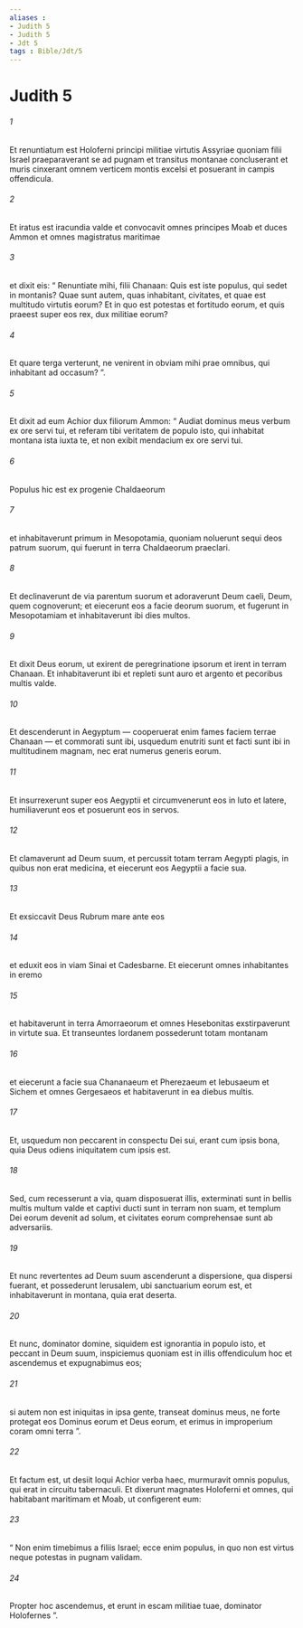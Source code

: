 ```yaml
---
aliases : 
- Judith 5
- Judith 5
- Jdt 5
tags : Bible/Jdt/5
---
```


# Judith 5

###### 1
Et renuntiatum est Holoferni principi militiae virtutis Assyriae quoniam filii Israel praeparaverant se ad pugnam et transitus montanae concluserant et muris cinxerant omnem verticem montis excelsi et posuerant in campis offendicula. 
###### 2
Et iratus est iracundia valde et convocavit omnes principes Moab et duces Ammon et omnes magistratus maritimae 
###### 3
et dixit eis: “ Renuntiate mihi, filii Chanaan: Quis est iste populus, qui sedet in montanis? Quae sunt autem, quas inhabitant, civitates, et quae est multitudo virtutis eorum? Et in quo est potestas et fortitudo eorum, et quis praeest super eos rex, dux militiae eorum? 
###### 4
Et quare terga verterunt, ne venirent in obviam mihi prae omnibus, qui inhabitant ad occasum? ”. 
###### 5
Et dixit ad eum Achior dux filiorum Ammon: “ Audiat dominus meus verbum ex ore servi tui, et referam tibi veritatem de populo isto, qui inhabitat montana ista iuxta te, et non exibit mendacium ex ore servi tui. 
###### 6
Populus hic est ex progenie Chaldaeorum 
###### 7
et inhabitaverunt primum in Mesopotamia, quoniam noluerunt sequi deos patrum suorum, qui fuerunt in terra Chaldaeorum praeclari. 
###### 8
Et declinaverunt de via parentum suorum et adoraverunt Deum caeli, Deum, quem cognoverunt; et eiecerunt eos a facie deorum suorum, et fugerunt in Mesopotamiam et inhabitaverunt ibi dies multos. 
###### 9
Et dixit Deus eorum, ut exirent de peregrinatione ipsorum et irent in terram Chanaan. Et inhabitaverunt ibi et repleti sunt auro et argento et pecoribus multis valde. 
###### 10
Et descenderunt in Aegyptum — cooperuerat enim fames faciem terrae Chanaan — et commorati sunt ibi, usquedum enutriti sunt et facti sunt ibi in multitudinem magnam, nec erat numerus generis eorum. 
###### 11
Et insurrexerunt super eos Aegyptii et circumvenerunt eos in luto et latere, humiliaverunt eos et posuerunt eos in servos. 
###### 12
Et clamaverunt ad Deum suum, et percussit totam terram Aegypti plagis, in quibus non erat medicina, et eiecerunt eos Aegyptii a facie sua. 
###### 13
Et exsiccavit Deus Rubrum mare ante eos 
###### 14
et eduxit eos in viam Sinai et Cadesbarne. Et eiecerunt omnes inhabitantes in eremo 
###### 15
et habitaverunt in terra Amorraeorum et omnes Hesebonitas exstirpaverunt in virtute sua. Et transeuntes Iordanem possederunt totam montanam 
###### 16
et eiecerunt a facie sua Chananaeum et Pherezaeum et Iebusaeum et Sichem et omnes Gergesaeos et habitaverunt in ea diebus multis. 
###### 17
Et, usquedum non peccarent in conspectu Dei sui, erant cum ipsis bona, quia Deus odiens iniquitatem cum ipsis est. 
###### 18
Sed, cum recesserunt a via, quam disposuerat illis, exterminati sunt in bellis multis multum valde et captivi ducti sunt in terram non suam, et templum Dei eorum devenit ad solum, et civitates eorum comprehensae sunt ab adversariis. 
###### 19
Et nunc revertentes ad Deum suum ascenderunt a dispersione, qua dispersi fuerant, et possederunt Ierusalem, ubi sanctuarium eorum est, et inhabitaverunt in montana, quia erat deserta. 
###### 20
Et nunc, dominator domine, siquidem est ignorantia in populo isto, et peccant in Deum suum, inspiciemus quoniam est in illis offendiculum hoc et ascendemus et expugnabimus eos; 
###### 21
si autem non est iniquitas in ipsa gente, transeat dominus meus, ne forte protegat eos Dominus eorum et Deus eorum, et erimus in improperium coram omni terra ”. 
###### 22
Et factum est, ut desiit loqui Achior verba haec, murmuravit omnis populus, qui erat in circuitu tabernaculi. Et dixerunt magnates Holoferni et omnes, qui habitabant maritimam et Moab, ut configerent eum: 
###### 23
“ Non enim timebimus a filiis Israel; ecce enim populus, in quo non est virtus neque potestas in pugnam validam. 
###### 24
Propter hoc ascendemus, et erunt in escam militiae tuae, dominator Holofernes ”.

